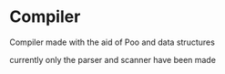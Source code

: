 # Compiler

 Compiler made with the aid of Poo and data structures
 
 
 currently only the parser and scanner have been made

